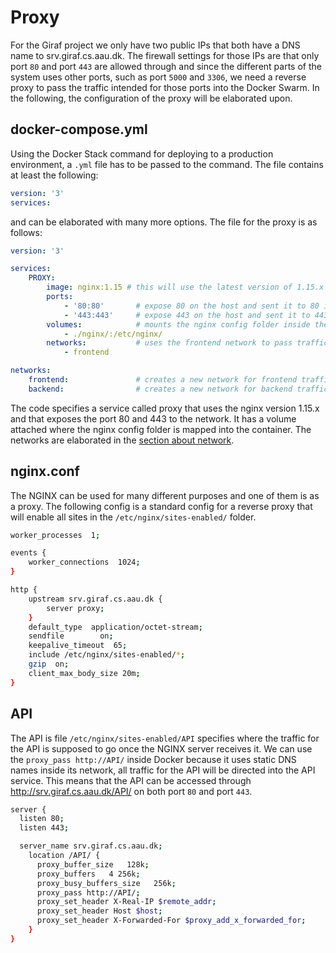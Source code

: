 # Proxy

For the Giraf project we only have two public IPs that both have a DNS name to
srv.giraf.cs.aau.dk. The firewall settings for those IPs are that only port ```80```
and port ```443``` are allowed through and since the different parts of the system
uses other ports, such as port ```5000``` and ```3306```, we need a reverse proxy
to pass the traffic intended for those ports into the Docker Swarm. In the following,
the configuration of the proxy will be elaborated upon.

## docker-compose.yml

Using the Docker Stack command for deploying to a production environment, a
```.yml``` file has to be passed to the command.
The file contains at least the following:

```yaml
version: '3'
services:
```

and can be elaborated with many more options. The file for the proxy is as follows:

```yaml
version: '3'

services:
    PROXY:
        image: nginx:1.15 # this will use the latest version of 1.15.x
        ports:
            - '80:80'       # expose 80 on the host and sent it to 80 in the container
            - '443:443'     # expose 443 on the host and sent it to 443 in the container
        volumes:            # mounts the nginx config folder inside the container
            - ./nginx/:/etc/nginx/
        networks:           # uses the frontend network to pass traffic into the containers
            - frontend

networks:
    frontend:               # creates a new network for frontend traffic
    backend:                # creates a new network for backend traffic
```

The code specifies a service called proxy that uses the nginx version 1.15.x and
that exposes the port 80 and 443 to the network. It has a volume attached where
the nginx config folder is mapped into the container. The networks are elaborated
in the [section about network](./Network.md).

## nginx.conf

The NGINX can be used for many different purposes and one of them is as a proxy.
The following config is a standard config for a reverse proxy that will enable
all sites in the ```/etc/nginx/sites-enabled/``` folder.

```bash
worker_processes  1;

events {
    worker_connections  1024;
}

http {
    upstream srv.giraf.cs.aau.dk {
        server proxy;
    }
    default_type  application/octet-stream;
    sendfile        on;
    keepalive_timeout  65;
    include /etc/nginx/sites-enabled/*;
    gzip  on;
    client_max_body_size 20m;
}
```

## API

The API is file ```/etc/nginx/sites-enabled/API``` specifies where the traffic for
the API is supposed to go once the NGINX server receives it. We can use the
```proxy_pass http://API/``` inside Docker because it uses static DNS names inside
its network, all traffic for the API will be directed into the API service. This
means that the API can be accessed through http://srv.giraf.cs.aau.dk/API/ on both
port ```80``` and port ```443```.

```bash
server {
  listen 80;
  listen 443;

  server_name srv.giraf.cs.aau.dk;
    location /API/ {
      proxy_buffer_size   128k;
      proxy_buffers   4 256k;
      proxy_busy_buffers_size   256k;
      proxy_pass http://API/;
      proxy_set_header X-Real-IP $remote_addr;
      proxy_set_header Host $host;
      proxy_set_header X-Forwarded-For $proxy_add_x_forwarded_for;
    }
}
```